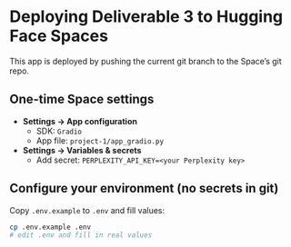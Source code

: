 # Deploying Deliverable 3 to Hugging Face Spaces

This app is deployed by pushing the current git branch to the Space’s git repo.

## One-time Space settings
- **Settings → App configuration**
  - SDK: `Gradio`
  - App file: `project-1/app_gradio.py`
- **Settings → Variables & secrets**
  - Add secret: `PERPLEXITY_API_KEY=<your Perplexity key>`

## Configure your environment (no secrets in git)
Copy `.env.example` to `.env` and fill values:
```bash
cp .env.example .env
# edit .env and fill in real values
